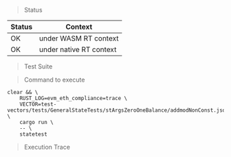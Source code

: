 > Status

| Status | Context |
| --- | --- |
| OK | under WASM RT context |
| OK | under native RT context |

> Test Suite

> Command to execute

```
clear && \
	RUST_LOG=evm_eth_compliance=trace \
	VECTOR=test-vectors/tests/GeneralStateTests/stArgsZeroOneBalance/addmodNonConst.json \
	cargo run \
	-- \
	statetest
```

> Execution Trace

```
```

